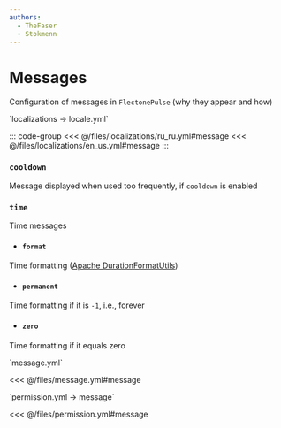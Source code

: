 ```yaml
---
authors:
  - TheFaser
  - Stokmenn
---
```


# Messages

Configuration of messages in `FlectonePulse` (why they appear and how)

[//]: # (localization)
<!--@include: @/parts/words.md#localization--> 
<!--@include: @/parts/words.md#path--> `localizations → locale.yml`

<!--@include: @/parts/words.md#default--> 

::: code-group
<<< @/files/localizations/ru_ru.yml#message
<<< @/files/localizations/en_us.yml#message
:::

### `cooldown`

Message displayed when used too frequently, if `cooldown` is enabled

### `time`

Time messages

- #### `format`

Time formatting ([Apache DurationFormatUtils](https://commons.apache.org/proper/commons-lang/apidocs/org/apache/commons/lang3/time/DurationFormatUtils.html))

- #### `permanent`

Time formatting if it is `-1`, i.e., forever

- #### `zero`

Time formatting if it equals zero

[//]: # (message.yml)
<!--@include: @/parts/words.md#setting-->
<!--@include: @/parts/words.md#path--> `message.yml`

<!--@include: @/parts/words.md#default-->
<<< @/files/message.yml#message

<!--@include: @/parts/enable.md-->

[//]: # (permission.yml)
<!--@include: @/parts/words.md#permission-->
<!--@include: @/parts/words.md#path--> `permission.yml → message`

<!--@include: @/parts/words.md#default-->
<<< @/files/permission.yml#message

<!--@include: @/parts/permission/permissionTier3.md-->
